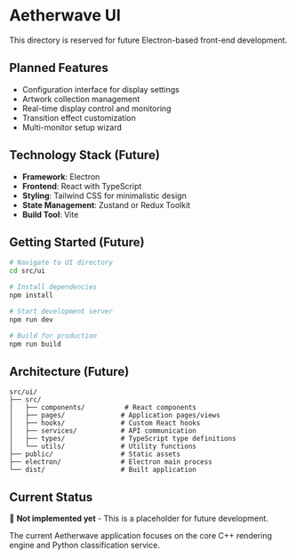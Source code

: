 # Aetherwave UI

This directory is reserved for future Electron-based front-end development.

## Planned Features

- Configuration interface for display settings
- Artwork collection management
- Real-time display control and monitoring
- Transition effect customization
- Multi-monitor setup wizard

## Technology Stack (Future)

- **Framework**: Electron
- **Frontend**: React with TypeScript
- **Styling**: Tailwind CSS for minimalistic design
- **State Management**: Zustand or Redux Toolkit
- **Build Tool**: Vite

## Getting Started (Future)

```bash
# Navigate to UI directory
cd src/ui

# Install dependencies
npm install

# Start development server
npm run dev

# Build for production
npm run build
```

## Architecture (Future)

```
src/ui/
├── src/
│   ├── components/          # React components
│   ├── pages/              # Application pages/views
│   ├── hooks/              # Custom React hooks
│   ├── services/           # API communication
│   ├── types/              # TypeScript type definitions
│   └── utils/              # Utility functions
├── public/                 # Static assets
├── electron/               # Electron main process
└── dist/                   # Built application
```

## Current Status

🚧 **Not implemented yet** - This is a placeholder for future development.

The current Aetherwave application focuses on the core C++ rendering engine and Python classification service.
